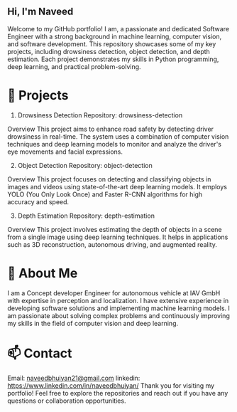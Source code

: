 ## Hi, I'm Naveed

Welcome to my GitHub portfolio! I am, a passionate and dedicated Software Engineer with a strong background in machine learning, computer vision, and software development. This repository showcases some of my key projects, including drowsiness detection, object detection, and depth estimation. Each project demonstrates my skills in Python programming, deep learning, and practical problem-solving.

# 🔭 Projects
1. Drowsiness Detection
Repository: drowsiness-detection

Overview
This project aims to enhance road safety by detecting driver drowsiness in real-time. The system uses a combination of computer vision techniques and deep learning models to monitor and analyze the driver's eye movements and facial expressions.


2. Object Detection
Repository: object-detection

Overview
This project focuses on detecting and classifying objects in images and videos using state-of-the-art deep learning models. It employs YOLO (You Only Look Once) and Faster R-CNN algorithms for high accuracy and speed.

3. Depth Estimation
Repository: depth-estimation

Overview
This project involves estimating the depth of objects in a scene from a single image using deep learning techniques. It helps in applications such as 3D reconstruction, autonomous driving, and augmented reality.

# 💬 About Me
I am a Concept developer Engineer for autonomous vehicle at IAV GmbH with expertise in perception and localization. I have extensive experience in developing software solutions and implementing machine learning models. I am passionate about solving complex problems and continuously improving my skills in the field of computer vision and deep learning.

# 📫 Contact
Email: naveedbhuiyan21@gmail.com
linkedin: https://www.linkedin.com/in/naveedbhuiyan/
Thank you for visiting my portfolio! Feel free to explore the repositories and reach out if you have any questions or collaboration opportunities.


<!--
**NaveedBhuiyan/NaveedBhuiyan** is a ✨ _special_ ✨ repository because its `README.md` (this file) appears on your GitHub profile.

Here are some ideas to get you started:

- 🔭 I’m currently working on ...
- 🌱 I’m currently learning ...
- 👯 I’m looking to collaborate on ...
- 🤔 I’m looking for help with ...
- 💬 Ask me about ...
- 📫 How to reach me: ...
- 😄 Pronouns: ...
- ⚡ Fun fact: ...
-->
